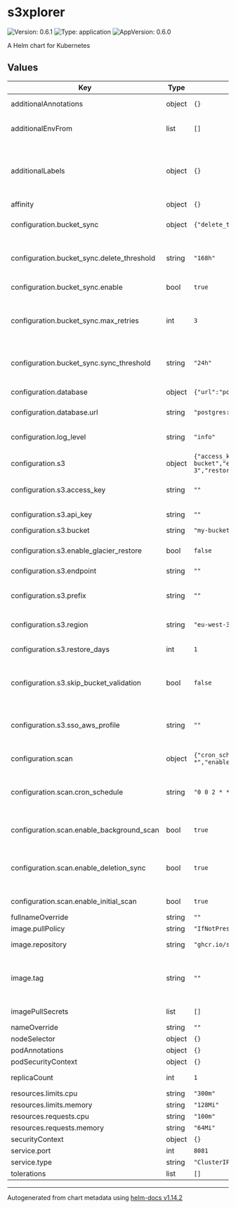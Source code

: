 # s3xplorer

![Version: 0.6.1](https://img.shields.io/badge/Version-0.6.1-informational?style=flat-square) ![Type: application](https://img.shields.io/badge/Type-application-informational?style=flat-square) ![AppVersion: 0.6.0](https://img.shields.io/badge/AppVersion-0.6.0-informational?style=flat-square)

A Helm chart for Kubernetes

## Values

| Key | Type | Default | Description |
|-----|------|---------|-------------|
| additionalAnnotations | object | `{}` | additional annotations |
| additionalEnvFrom | list | `[]` | additional configmap or secret.  |
| additionalLabels | object | `{}` | additional deployment labels (will be merged with the default labels) |
| affinity | object | `{}` |  |
| configuration.bucket_sync | object | `{"delete_threshold":"168h","enable":true,"max_retries":3,"sync_threshold":"24h"}` | Bucket synchronization configuration |
| configuration.bucket_sync.delete_threshold | string | `"168h"` | time threshold for deleting inaccessible buckets |
| configuration.bucket_sync.enable | bool | `true` | enable bucket synchronization |
| configuration.bucket_sync.max_retries | int | `3` | maximum retries for bucket accessibility checks |
| configuration.bucket_sync.sync_threshold | string | `"24h"` | time threshold for marking buckets as inaccessible |
| configuration.database | object | `{"url":"postgres://postgres:postgres@localhost:5432/s3xplorer?sslmode=disable"}` | Database configuration |
| configuration.database.url | string | `"postgres://postgres:postgres@localhost:5432/s3xplorer?sslmode=disable"` | PostgreSQL connection URL |
| configuration.log_level | string | `"info"` | log level (debug, info, warn, error) |
| configuration.s3 | object | `{"access_key":"","api_key":"","bucket":"my-bucket","enable_glacier_restore":false,"endpoint":"","prefix":"","region":"eu-west-3","restore_days":1,"skip_bucket_validation":false,"sso_aws_profile":""}` | S3 configuration |
| configuration.s3.access_key | string | `""` | access key for the aws credentials |
| configuration.s3.api_key | string | `""` | api key for the aws credentials |
| configuration.s3.bucket | string | `"my-bucket"` | bucket name |
| configuration.s3.enable_glacier_restore | bool | `false` | enable glacier restore functionality |
| configuration.s3.endpoint | string | `""` | s3 endpoint |
| configuration.s3.prefix | string | `""` | set the prefix to restrict the access to a specific folder |
| configuration.s3.region | string | `"eu-west-3"` | region of the s3 bucket |
| configuration.s3.restore_days | int | `1` | number of days for glacier restore |
| configuration.s3.skip_bucket_validation | bool | `false` | skip bucket validation (HeadBucket operation) |
| configuration.s3.sso_aws_profile | string | `""` | in case of helm deployment, sso_aws_profile should be left empty |
| configuration.scan | object | `{"cron_schedule":"0 0 2 * * *","enable_background_scan":true,"enable_deletion_sync":true,"enable_initial_scan":true}` | Scan configuration |
| configuration.scan.cron_schedule | string | `"0 0 2 * * *"` | cron schedule for scanning (default: "0 0 2 * * *" - daily at 2 AM) |
| configuration.scan.enable_background_scan | bool | `true` | enable background scanning |
| configuration.scan.enable_deletion_sync | bool | `true` | enable deletion sync (remove objects from DB that are no longer in S3) |
| configuration.scan.enable_initial_scan | bool | `true` | enable initial scan on startup |
| fullnameOverride | string | `""` |  |
| image.pullPolicy | string | `"IfNotPresent"` |  |
| image.repository | string | `"ghcr.io/sgaunet/s3xplorer"` | image repository |
| image.tag | string | `""` | Overrides the image tag whose default is the chart appVersion. |
| imagePullSecrets | list | `[]` | image pull secrets |
| nameOverride | string | `""` |  |
| nodeSelector | object | `{}` |  |
| podAnnotations | object | `{}` |  |
| podSecurityContext | object | `{}` |  |
| replicaCount | int | `1` | number of replicas |
| resources.limits.cpu | string | `"300m"` |  |
| resources.limits.memory | string | `"128Mi"` |  |
| resources.requests.cpu | string | `"100m"` |  |
| resources.requests.memory | string | `"64Mi"` |  |
| securityContext | object | `{}` |  |
| service.port | int | `8081` |  |
| service.type | string | `"ClusterIP"` |  |
| tolerations | list | `[]` |  |

----------------------------------------------
Autogenerated from chart metadata using [helm-docs v1.14.2](https://github.com/norwoodj/helm-docs/releases/v1.14.2)
